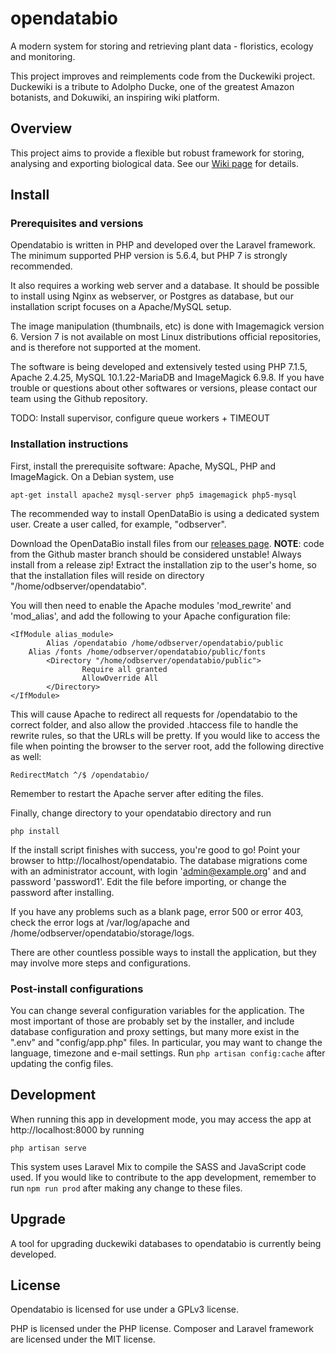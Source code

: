 # opendatabio
A modern system for storing and retrieving plant data - floristics, ecology and monitoring.

This project improves and reimplements code from the Duckewiki project. Duckewiki is a tribute to Adolpho Ducke,
one of the greatest Amazon botanists, and Dokuwiki, an inspiring wiki platform.

## Overview
This project aims to provide a flexible but robust framework for storing, analysing and exporting biological data.
See our [Wiki page](../../wiki) for details.

## Install
### Prerequisites and versions
Opendatabio is written in PHP and developed over the Laravel framework. 
The minimum supported PHP version is 5.6.4, but PHP 7 is strongly recommended. 

It also requires a working web server and a database. It should be possible to install using Nginx 
as webserver, or Postgres as database, but our installation script focuses on a Apache/MySQL setup.

The image manipulation (thumbnails, etc) is done with Imagemagick version 6. Version 7 is not available on 
most Linux distributions official repositories, and is therefore not supported at the moment.

The software is being developed and extensively tested using PHP 7.1.5, Apache 2.4.25, 
MySQL 10.1.22-MariaDB and ImageMagick 6.9.8. If you have trouble or questions about other softwares or versions, please
contact our team using the Github repository.

TODO: Install supervisor, configure queue workers + TIMEOUT

### Installation instructions
First, install the prerequisite software: Apache, MySQL, PHP and ImageMagick.
On a Debian system, use

```
apt-get install apache2 mysql-server php5 imagemagick php5-mysql
```

The recommended way to install OpenDataBio is using a dedicated
system user. Create a user called, for example, "odbserver".

Download the OpenDataBio install files from our [releases page](../../releases).
**NOTE**: code from the Github master branch should be considered unstable! Always install from a release zip!
Extract the installation zip to the user's home, so that the 
installation files will reside on directory "/home/odbserver/opendatabio".

You will then need to enable the Apache modules 'mod_rewrite' and 'mod_alias', and add the following to your Apache configuration file:
```
<IfModule alias_module>
        Alias /opendatabio /home/odbserver/opendatabio/public
	Alias /fonts /home/odbserver/opendatabio/public/fonts
        <Directory "/home/odbserver/opendatabio/public">
                Require all granted
                AllowOverride All
        </Directory>
</IfModule>
```

This will cause Apache to redirect all requests for /opendatabio to the correct folder, and also allow the provided .htaccess file to handle the rewrite rules, so that the URLs will be pretty. If you would like to access the file when pointing the browser to the server root, add the following directive as well:
```
RedirectMatch ^/$ /opendatabio/
```

Remember to restart the Apache server after editing the files.

Finally, change directory to your opendatabio directory and run 
```
php install
```

If the install script finishes with success, you're good to 
go! Point your browser to 
http://localhost/opendatabio. The database migrations come with an administrator account, with
login 'admin@example.org' and and password 'password1'. Edit the file before importing, or change the password after 
installing.

If you have any problems such as a blank page, error 500 or error 403, check the error logs at /var/log/apache and /home/odbserver/opendatabio/storage/logs.

There are other countless possible ways to install the application, but they may involve more steps and configurations.

### Post-install configurations
You can change several configuration variables for the 
application. The most important of those are probably set
by the installer, and include database configuration and
proxy settings, but many more exist in the ".env" and 
"config/app.php" files. In particular, you may want to change
the language, timezone and e-mail settings. 
Run `php artisan config:cache` after updating the config files.

## Development

When running this app in development mode, you may access the app at http://localhost:8000 by running

```
php artisan serve
```

This system uses Laravel Mix to compile the SASS and JavaScript code used. 
If you would like to contribute to the app development,
remember to run `npm run prod` after making any change to these files.

## Upgrade
A tool for upgrading duckewiki databases to opendatabio is currently being developed.

## License
Opendatabio is licensed for use under a GPLv3 license. 

PHP is licensed under the PHP license. Composer and Laravel framework are licensed under the MIT license.
